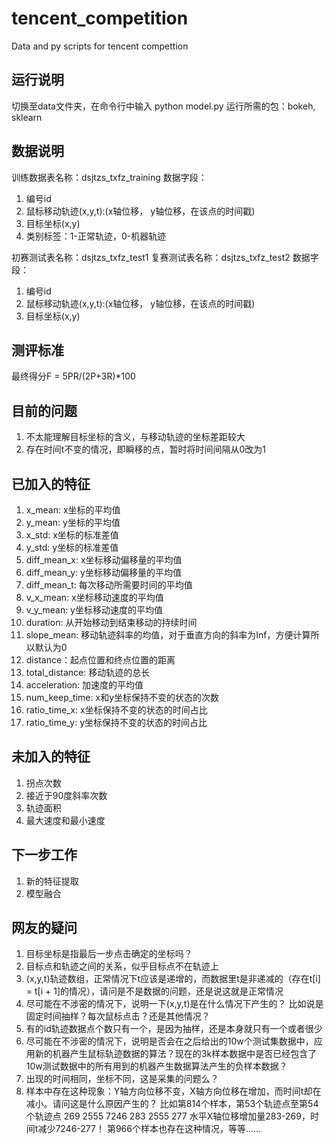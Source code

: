 # tencent_competition
Data and py scripts for tencent compettion

## 运行说明
切换至data文件夹，在命令行中输入 python model.py
运行所需的包：bokeh, sklearn

## 数据说明
训练数据表名称：dsjtzs_txfz_training
数据字段：
1. 编号id
2. 鼠标移动轨迹(x,y,t):(x轴位移， y轴位移，在该点的时间戳)
3. 目标坐标(x,y)
4. 类别标签：1-正常轨迹，0-机器轨迹
  
初赛测试表名称：dsjtzs_txfz_test1
复赛测试表名称：dsjtzs_txfz_test2
数据字段：
1. 编号id
2. 鼠标移动轨迹(x,y,t):(x轴位移， y轴位移，在该点的时间戳)
3. 目标坐标(x,y)
  
## 测评标准
最终得分F = 5PR/(2P+3R)*100

## 目前的问题
1. 不太能理解目标坐标的含义，与移动轨迹的坐标差距较大
2. 存在时间t不变的情况，即瞬移的点，暂时将时间间隔从0改为1

## 已加入的特征
1. x_mean: x坐标的平均值
2. y_mean: y坐标的平均值
3. x_std: x坐标的标准差值
4. y_std: y坐标的标准差值
5. diff_mean_x: x坐标移动偏移量的平均值
6. diff_mean_y: y坐标移动偏移量的平均值
7. diff_mean_t: 每次移动所需要时间的平均值
8. v_x_mean: x坐标移动速度的平均值
9. v_y_mean: y坐标移动速度的平均值
10. duration: 从开始移动到结束移动的持续时间
11. slope_mean: 移动轨迹斜率的均值，对于垂直方向的斜率为Inf，方便计算所以默认为0
12. distance：起点位置和终点位置的距离
13. total_distance: 移动轨迹的总长
14. acceleration: 加速度的平均值
15. num_keep_time: x和y坐标保持不变的状态的次数
16. ratio_time_x: x坐标保持不变的状态的时间占比
17. ratio_time_y: y坐标保持不变的状态的时间占比

## 未加入的特征
1. 拐点次数
2. 接近于90度斜率次数
3. 轨迹面积
4. 最大速度和最小速度

## 下一步工作
1. 新的特征提取
2. 模型融合

## 网友的疑问
1. 目标坐标是指最后一步点击确定的坐标吗？
2. 目标点和轨迹之间的关系，似乎目标点不在轨迹上
3. (x,y,t)轨迹数组，正常情况下t应该是递增的，而数据里t是非递减的（存在t[i] = t[i + 1]的情况），请问是不是数据的问题，还是说这就是正常情况
4. 尽可能在不涉密的情况下，说明一下(x,y,t)是在什么情况下产生的？ 比如说是固定时间抽样？每次鼠标点击？还是其他情况？
5. 有的id轨迹数据点个数只有一个，是因为抽样，还是本身就只有一个或者很少
6. 尽可能在不涉密的情况下，说明是否会在之后给出的10w个测试集数据中，应用新的机器产生鼠标轨迹数据的算法？现在的3k样本数据中是否已经包含了10w测试数据中的所有用到的机器产生数据算法产生的负样本数据？
7. 出现的时间相同，坐标不同，这是采集的问题么？
8. 样本中存在这种现象：Y轴方向位移不变，X轴方向位移在增加，而时间t却在减小。请问这是什么原因产生的？ 比如第814个样本，第53个轨迹点至第54个轨迹点 269    2555    7246 283    2555    277 水平X轴位移增加量283-269，时间t减少7246-277！ 第966个样本也存在这种情况，等等……
